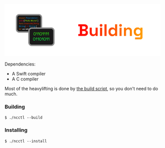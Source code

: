![ncMarkdown-Build](../image/NCMarkdown-Build.svg)

Dependencies:

 * A Swift compiler
 * A C compiler

Most of the heavylifting is done by [the build script](ncctl), so you don't need to do much.

### Building
    $ ./ncctl --build

### Installing
    $ ./ncctl --install